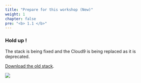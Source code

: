 ```yaml
---
title: "Prepare for this workshop (New)"
weight: 1
chapter: false
pre: "<b> 1.1 </b>"
---
```


### Hold up !
The stack is being fixed and the Cloud9 is being replaced as it is deprecated.

[Download the old stack](../workload/tagging-workload.yaml).

![](../../images/1/work.bmp)